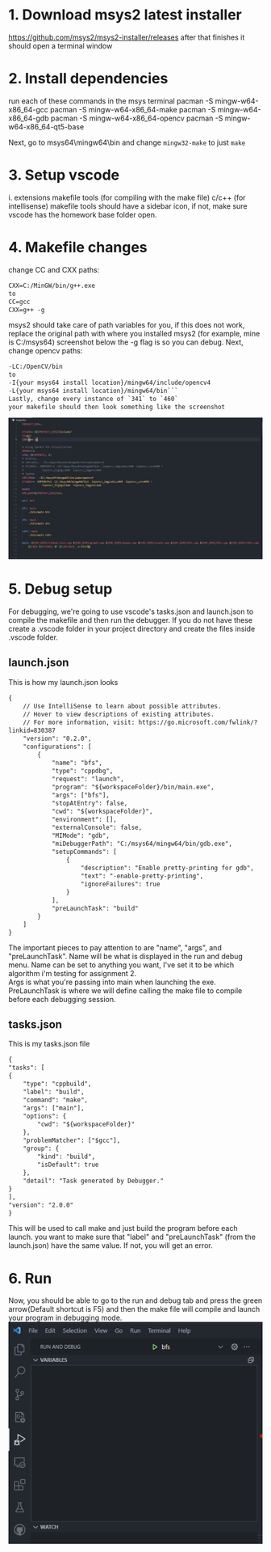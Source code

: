 # 1. Download msys2 latest installer

https://github.com/msys2/msys2-installer/releases
after that finishes it should open a terminal window

# 2. Install dependencies

run each of these commands in the msys terminal
pacman -S mingw-w64-x86_64-gcc
pacman -S mingw-w64-x86_64-make
pacman -S mingw-w64-x86_64-gdb
pacman -S mingw-w64-x86_64-opencv
pacman -S mingw-w64-x86_64-qt5-base

Next, go to msys64\mingw64\bin and change `mingw32-make` to just `make`

# 3. Setup vscode

i. extensions
makefile tools (for compiling with the make file)
c/c++ (for intellisense)
makefile tools should have a sidebar icon, if not, make sure vscode has the homework base folder open.

# 4. Makefile changes

change CC and CXX paths:

```CC=C:/MinGW/bin/gcc.exe
CXX=C:/MinGW/bin/g++.exe
to
CC=gcc
CXX=g++ -g
```

msys2 should take care of path variables for you, if this does not work, replace the original path with where you installed msys2 (for example, mine is C:/msys64) screenshot below
the -g flag is so you can debug.
Next, change opencv paths:

````-IC:/OpenCV/include
-LC:/OpenCV/bin
to
-I{your msys64 install location}/mingw64/include/opencv4
-L{your msys64 install location}/mingw64/bin```
Lastly, change every instance of `341` to `460`
your makefile should then look something like the screenshot

````

![](Makefile_Example.png)

# 5. Debug setup

For debugging, we're going to use vscode's tasks.json and launch.json to compile the makefile and then run the debugger. If you do not have these create a .vscode folder in your project directory and create the files inside .vscode folder.

## launch.json

This is how my launch.json looks

```
{
    // Use IntelliSense to learn about possible attributes.
    // Hover to view descriptions of existing attributes.
    // For more information, visit: https://go.microsoft.com/fwlink/?linkid=830387
    "version": "0.2.0",
    "configurations": [
        {
            "name": "bfs",
            "type": "cppdbg",
            "request": "launch",
            "program": "${workspaceFolder}/bin/main.exe",
            "args": ["bfs"],
            "stopAtEntry": false,
            "cwd": "${workspaceFolder}",
            "environment": [],
            "externalConsole": false,
            "MIMode": "gdb",
            "miDebuggerPath": "C:/msys64/mingw64/bin/gdb.exe",
            "setupCommands": [
                {
                    "description": "Enable pretty-printing for gdb",
                    "text": "-enable-pretty-printing",
                    "ignoreFailures": true
                }
            ],
            "preLaunchTask": "build"
        }
    ]
}
```

The important pieces to pay attention to are "name", "args", and "preLaunchTask". Name will be what is displayed in the run and debug menu. Name can be set to anything you want, I've set it to be which algorithm i'm testing for assignment 2.
<br>Args is what you're passing into main when launching the exe.
<br>PreLaunchTask is where we will define calling the make file to compile before each debugging session.

## tasks.json

This is my tasks.json file

```
{
"tasks": [
{
    "type": "cppbuild",
    "label": "build",
    "command": "make",
    "args": ["main"],
    "options": {
        "cwd": "${workspaceFolder}"
    },
    "problemMatcher": ["$gcc"],
    "group": {
        "kind": "build",
        "isDefault": true
    },
    "detail": "Task generated by Debugger."
}
],
"version": "2.0.0"
}
```

This will be used to call make and just build the program before each launch. you want to make sure that "label" and "preLaunchTask" (from the launch.json) have the same value. If not, you will get an error.

# 6. Run

Now, you should be able to go to the run and debug tab and press the green arrow(Default shortcut is F5) and then the make file will compile and launch your program in debugging mode.
<br>
![](RunAndDebug.png)
